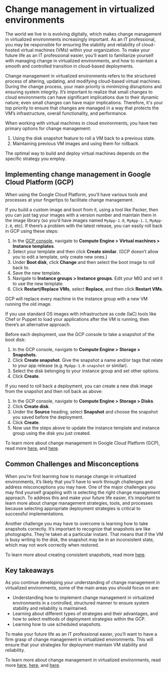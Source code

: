 
# Change management in virtualized environments

The world we live in is evolving digitally, which makes change management in virtualized environments increasingly important. As an IT professional, you may be responsible for ensuring the stability and reliability of cloud-hosted virtual machines (VMs) within your organization. To make your future life as an IT professional easier, you'll want to familiarize yourself with managing change in virtualized environments, and how to maintain a smooth and controlled transition in cloud-based deployments.

Change management in virtualized environments refers to the structured process of altering, updating, and modifying cloud-based virtual machines. During the change process, your main priority is minimizing disruptions and ensuring system integrity. It’s important to realize that small changes to cloud environments can have significant implications due to their dynamic nature; even small changes can have major implications. Therefore, it's your top priority to ensure that changes are managed in a way that protects the VM’s infrastructure, overall functionality, and performance.

When working with virtual machines in cloud environments, you have two primary options for change management:

1. Using the disk snapshot feature to roll a VM back to a previous state.
2. Maintaining previous VM images and using them for rollback.

The optimal way to build and deploy virtual machines depends on the specific strategy you employ.

## Implementing change management in Google Cloud Platform (GCP)

When using the Google Cloud Platform, you'll have various tools and processes at your fingertips to facilitate change management.

If you build a custom image and boot from it, using a tool like Packer, then you can just tag your images with a version number and maintain them in the image library (so you’d have images named `MyApp-1.0`, `MyApp-1.1`, `MyApp-2.0`, etc). If there’s a problem with the latest release, you can easily roll back in GCP using these steps:

1. In the [GCP console](https://cloud.google.com/cloud-console?utm_source=google&utm_medium=cpc&utm_campaign=na-US-all-en-dr-bkws-all-all-trial-e-dr-1605212&utm_content=text-ad-none-any-DEV_c-CRE_665735422256-ADGP_Hybrid%20%7C%20BKWS%20-%20MIX%20%7C%20Txt_Cloud%20Console-KWID_43700077225654735-kwd-303045185251&utm_term=KW_google%20cloud%20platform%20console-ST_google%20cloud%20platform%20console&gclid=EAIaIQobChMImNzBxbOqgQMVKyWtBh1sZQN4EAAYASAAEgIU1fD_BwE&gclsrc=aw.ds), navigate to **Compute Engine > Virtual machines > Instance templates**.
2. Select your template and then click **Create similar**. (GCP doesn’t allow you to edit a template, only create new ones.)
3. Under **Boot disk**, click **Change** and then select the boot image to roll back to.
4. Save the new template.
5. Navigate to **Instance groups > Instance groups**. Edit your MIG and set it to use the new template.
6. Click **Restart/Replace VMs**, select **Replace**, and then click **Restart VMs**.

GCP will replace every machine in the instance group with a new VM running the old image.

If you use standard OS images with infrastructure as code (IaC) tools like Chef or Puppet to load your applications after the VM is running, then there’s an alternative approach.

Before each deployment, use the GCP console to take a snapshot of the boot disk:

1. In the GCP console, navigate to **Compute Engine > Storage > Snapshots**.
2. Click **Create snapshot**. Give the snapshot a name and/or tags that relate to your app release (e.g. `MyApp-1.0-snapshot` or similar).
3. Select the disk belonging to your instance group and set other options.
4. Click **Create**.

If you need to roll back a deployment, you can create a new disk image from the snapshot and then roll back as above:

1. In the GCP console, navigate to **Compute Engine > Storage > Disks**.
2. Click **Create disk**.
3. Under the **Source** heading, select **Snapshot** and choose the snapshot you saved before the deployment.
4. Click **Create**.
5. Now use the steps above to update the instance template and instance group using the disk you just created.

To learn more about change management in Google Cloud Platform (GCP), read more [here](https://cloud.google.com/compute/docs/disks/snapshot-best-practices?authuser=1), and [here](https://cloud.google.com/compute/docs/disks/restore-snapshot).

## Common Challenges and Misconceptions

When you’re first learning how to manage change in virtualized environments, it’s likely that you’ll have to work through challenges and address misconceptions you may have. One of the major challenges you may find yourself grappling with is selecting the right change management approach. To address this and make your future life easier, it’s important to learn more about change management strategies, tools, and processes because selecting appropriate deployment strategies is critical to successful implementations.

Another challenge you may have to overcome is learning how to take snapshots correctly. It’s important to recognize that snapshots are like photographs. They’re taken at a particular instant. That means that if the VM is busy writing to the disk, the snapshot may be in an inconsistent state, which may not work correctly when restored.

To learn more about creating consistent snapshots, read more [here](https://cloud.google.com/compute/docs/disks/snapshot-best-practices).

## Key takeaways

As you continue developing your understanding of change management in virtualized environments, some of the main areas you should focus on are:

- Understanding how to implement change management in virtualized environments in a controlled, structured manner to ensure system stability and reliability is maintained.
- Learning about different types of strategies and their advantages, and how to select methods of deployment strategies within the GCP.
- Learning how to use scheduled snapshots.

To make your future life as an IT professional easier, you’ll want to have a firm grasp of change management in virtualized environments. This will ensure that your strategies for deployment maintain VM stability and reliability.

To learn more about change management in virtualized environments, read more [here](https://cloud.google.com/compute/docs/disks/create-snapshots), [here](https://cloud.google.com/compute/docs/disks/scheduled-snapshots), and [here](https://docs.vmware.com/en/VMware-vSphere/7.0/com.vmware.vsphere.vm_admin.doc/GUID-CA948C69-7F58-4519-AEB1-739545EA94E5.html).
